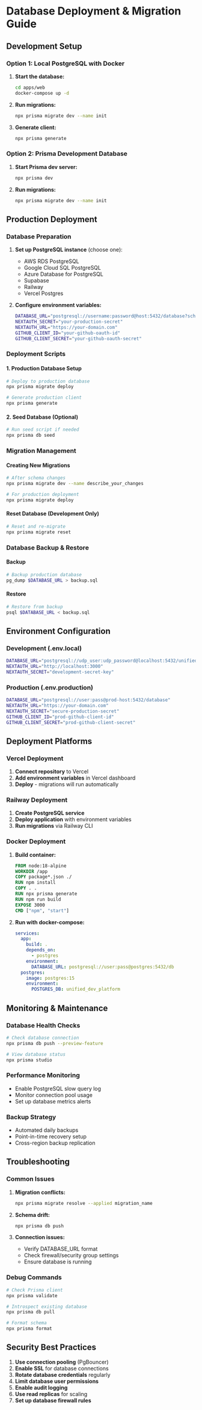 # Database Deployment & Migration Guide

## Development Setup

### Option 1: Local PostgreSQL with Docker

1. **Start the database:**

   ```bash
   cd apps/web
   docker-compose up -d
   ```

2. **Run migrations:**

   ```bash
   npx prisma migrate dev --name init
   ```

3. **Generate client:**

   ```bash
   npx prisma generate
   ```

### Option 2: Prisma Development Database

1. **Start Prisma dev server:**

   ```bash
   npx prisma dev
   ```

2. **Run migrations:**

   ```bash
   npx prisma migrate dev --name init
   ```

## Production Deployment

### Database Preparation

1. **Set up PostgreSQL instance** (choose one):
   - AWS RDS PostgreSQL
   - Google Cloud SQL PostgreSQL
   - Azure Database for PostgreSQL
   - Supabase
   - Railway
   - Vercel Postgres

2. **Configure environment variables:**

   ```bash
   DATABASE_URL="postgresql://username:password@host:5432/database?schema=public"
   NEXTAUTH_SECRET="your-production-secret"
   NEXTAUTH_URL="https://your-domain.com"
   GITHUB_CLIENT_ID="your-github-oauth-id"
   GITHUB_CLIENT_SECRET="your-github-oauth-secret"
   ```

### Deployment Scripts

#### 1. Production Database Setup

```bash
# Deploy to production database
npx prisma migrate deploy

# Generate production client
npx prisma generate
```

#### 2. Seed Database (Optional)

```bash
# Run seed script if needed
npx prisma db seed
```

### Migration Management

#### Creating New Migrations

```bash
# After schema changes
npx prisma migrate dev --name describe_your_changes

# For production deployment
npx prisma migrate deploy
```

#### Reset Database (Development Only)

```bash
# Reset and re-migrate
npx prisma migrate reset
```

### Database Backup & Restore

#### Backup

```bash
# Backup production database
pg_dump $DATABASE_URL > backup.sql
```

#### Restore

```bash
# Restore from backup
psql $DATABASE_URL < backup.sql
```

## Environment Configuration

### Development (.env.local)

```bash
DATABASE_URL="postgresql://udp_user:udp_password@localhost:5432/unified_dev_platform?schema=public"
NEXTAUTH_URL="http://localhost:3000"
NEXTAUTH_SECRET="development-secret-key"
```

### Production (.env.production)

```bash
DATABASE_URL="postgresql://user:pass@prod-host:5432/database"
NEXTAUTH_URL="https://your-domain.com"
NEXTAUTH_SECRET="secure-production-secret"
GITHUB_CLIENT_ID="prod-github-client-id"
GITHUB_CLIENT_SECRET="prod-github-client-secret"
```

## Deployment Platforms

### Vercel Deployment

1. **Connect repository** to Vercel
2. **Add environment variables** in Vercel dashboard
3. **Deploy** - migrations will run automatically

### Railway Deployment

1. **Create PostgreSQL service**
2. **Deploy application** with environment variables
3. **Run migrations** via Railway CLI

### Docker Deployment

1. **Build container:**

   ```dockerfile
   FROM node:18-alpine
   WORKDIR /app
   COPY package*.json ./
   RUN npm install
   COPY . .
   RUN npx prisma generate
   RUN npm run build
   EXPOSE 3000
   CMD ["npm", "start"]
   ```

2. **Run with docker-compose:**

   ```yaml
   services:
     app:
       build: .
       depends_on:
         - postgres
       environment:
         DATABASE_URL: postgresql://user:pass@postgres:5432/db
     postgres:
       image: postgres:15
       environment:
         POSTGRES_DB: unified_dev_platform
   ```

## Monitoring & Maintenance

### Database Health Checks

```bash
# Check database connection
npx prisma db push --preview-feature

# View database status
npx prisma studio
```

### Performance Monitoring

- Enable PostgreSQL slow query log
- Monitor connection pool usage
- Set up database metrics alerts

### Backup Strategy

- Automated daily backups
- Point-in-time recovery setup
- Cross-region backup replication

## Troubleshooting

### Common Issues

1. **Migration conflicts:**

   ```bash
   npx prisma migrate resolve --applied migration_name
   ```

2. **Schema drift:**

   ```bash
   npx prisma db push
   ```

3. **Connection issues:**
   - Verify DATABASE_URL format
   - Check firewall/security group settings
   - Ensure database is running

### Debug Commands

```bash
# Check Prisma client
npx prisma validate

# Introspect existing database
npx prisma db pull

# Format schema
npx prisma format
```

## Security Best Practices

1. **Use connection pooling** (PgBouncer)
2. **Enable SSL** for database connections
3. **Rotate database credentials** regularly
4. **Limit database user permissions**
5. **Enable audit logging**
6. **Use read replicas** for scaling
7. **Set up database firewall rules**
